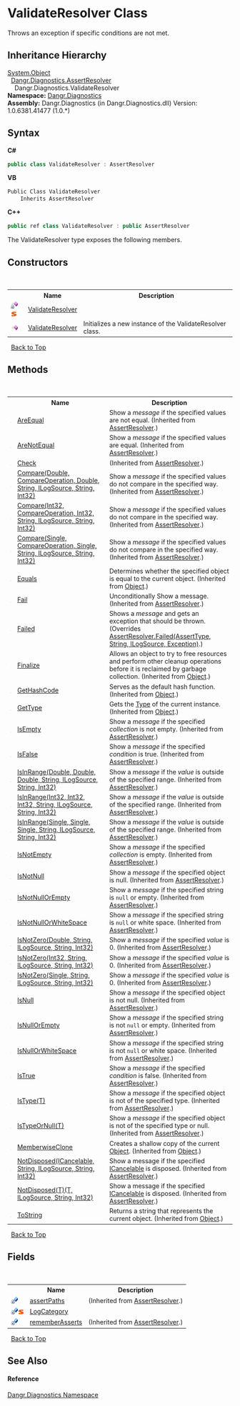 # ValidateResolver Class
 

Throws an exception if specific conditions are not met.


## Inheritance Hierarchy
<a href="http://msdn2.microsoft.com/en-us/library/e5kfa45b" target="_blank">System.Object</a><br />&nbsp;&nbsp;<a href="T_Dangr_Diagnostics_AssertResolver">Dangr.Diagnostics.AssertResolver</a><br />&nbsp;&nbsp;&nbsp;&nbsp;Dangr.Diagnostics.ValidateResolver<br />
**Namespace:**&nbsp;<a href="N_Dangr_Diagnostics">Dangr.Diagnostics</a><br />**Assembly:**&nbsp;Dangr.Diagnostics (in Dangr.Diagnostics.dll) Version: 1.0.6381.41477 (1.0.*)

## Syntax

**C#**<br />
``` C#
public class ValidateResolver : AssertResolver
```

**VB**<br />
``` VB
Public Class ValidateResolver
	Inherits AssertResolver
```

**C++**<br />
``` C++
public ref class ValidateResolver : public AssertResolver
```

The ValidateResolver type exposes the following members.


## Constructors
&nbsp;<table><tr><th></th><th>Name</th><th>Description</th></tr><tr><td>![Private method](media/privmethod.gif "Private method")![Static member](media/static.gif "Static member")</td><td><a href="M_Dangr_Diagnostics_ValidateResolver__cctor">ValidateResolver</a></td><td /></tr><tr><td>![Public method](media/pubmethod.gif "Public method")</td><td><a href="M_Dangr_Diagnostics_ValidateResolver__ctor">ValidateResolver</a></td><td>
Initializes a new instance of the ValidateResolver class.</td></tr></table>&nbsp;
<a href="#validateresolver-class">Back to Top</a>

## Methods
&nbsp;<table><tr><th></th><th>Name</th><th>Description</th></tr><tr><td>![Public method](media/pubmethod.gif "Public method")</td><td><a href="M_Dangr_Diagnostics_AssertResolver_AreEqual">AreEqual</a></td><td>
Show a *message* if the specified values are not equal.
 (Inherited from <a href="T_Dangr_Diagnostics_AssertResolver">AssertResolver</a>.)</td></tr><tr><td>![Public method](media/pubmethod.gif "Public method")</td><td><a href="M_Dangr_Diagnostics_AssertResolver_AreNotEqual">AreNotEqual</a></td><td>
Show a *message* if the specified values are equal.
 (Inherited from <a href="T_Dangr_Diagnostics_AssertResolver">AssertResolver</a>.)</td></tr><tr><td>![Private method](media/privmethod.gif "Private method")</td><td><a href="M_Dangr_Diagnostics_AssertResolver_Check">Check</a></td><td> (Inherited from <a href="T_Dangr_Diagnostics_AssertResolver">AssertResolver</a>.)</td></tr><tr><td>![Public method](media/pubmethod.gif "Public method")</td><td><a href="M_Dangr_Diagnostics_AssertResolver_Compare">Compare(Double, CompareOperation, Double, String, ILogSource, String, Int32)</a></td><td>
Show a *message* if the specified values do not compare in the specified way.
 (Inherited from <a href="T_Dangr_Diagnostics_AssertResolver">AssertResolver</a>.)</td></tr><tr><td>![Public method](media/pubmethod.gif "Public method")</td><td><a href="M_Dangr_Diagnostics_AssertResolver_Compare_1">Compare(Int32, CompareOperation, Int32, String, ILogSource, String, Int32)</a></td><td>
Show a *message* if the specified values do not compare in the specified way.
 (Inherited from <a href="T_Dangr_Diagnostics_AssertResolver">AssertResolver</a>.)</td></tr><tr><td>![Public method](media/pubmethod.gif "Public method")</td><td><a href="M_Dangr_Diagnostics_AssertResolver_Compare_2">Compare(Single, CompareOperation, Single, String, ILogSource, String, Int32)</a></td><td>
Show a *message* if the specified values do not compare in the specified way.
 (Inherited from <a href="T_Dangr_Diagnostics_AssertResolver">AssertResolver</a>.)</td></tr><tr><td>![Public method](media/pubmethod.gif "Public method")</td><td><a href="http://msdn2.microsoft.com/en-us/library/bsc2ak47" target="_blank">Equals</a></td><td>
Determines whether the specified object is equal to the current object.
 (Inherited from <a href="http://msdn2.microsoft.com/en-us/library/e5kfa45b" target="_blank">Object</a>.)</td></tr><tr><td>![Public method](media/pubmethod.gif "Public method")</td><td><a href="M_Dangr_Diagnostics_AssertResolver_Fail">Fail</a></td><td>
Unconditionally Show a message.
 (Inherited from <a href="T_Dangr_Diagnostics_AssertResolver">AssertResolver</a>.)</td></tr><tr><td>![Protected method](media/protmethod.gif "Protected method")</td><td><a href="M_Dangr_Diagnostics_ValidateResolver_Failed">Failed</a></td><td>
Shows a *message* and gets an exception that should be thrown.
 (Overrides <a href="M_Dangr_Diagnostics_AssertResolver_Failed">AssertResolver.Failed(AssertType, String, ILogSource, Exception)</a>.)</td></tr><tr><td>![Protected method](media/protmethod.gif "Protected method")</td><td><a href="http://msdn2.microsoft.com/en-us/library/4k87zsw7" target="_blank">Finalize</a></td><td>
Allows an object to try to free resources and perform other cleanup operations before it is reclaimed by garbage collection.
 (Inherited from <a href="http://msdn2.microsoft.com/en-us/library/e5kfa45b" target="_blank">Object</a>.)</td></tr><tr><td>![Public method](media/pubmethod.gif "Public method")</td><td><a href="http://msdn2.microsoft.com/en-us/library/zdee4b3y" target="_blank">GetHashCode</a></td><td>
Serves as the default hash function.
 (Inherited from <a href="http://msdn2.microsoft.com/en-us/library/e5kfa45b" target="_blank">Object</a>.)</td></tr><tr><td>![Public method](media/pubmethod.gif "Public method")</td><td><a href="http://msdn2.microsoft.com/en-us/library/dfwy45w9" target="_blank">GetType</a></td><td>
Gets the <a href="http://msdn2.microsoft.com/en-us/library/42892f65" target="_blank">Type</a> of the current instance.
 (Inherited from <a href="http://msdn2.microsoft.com/en-us/library/e5kfa45b" target="_blank">Object</a>.)</td></tr><tr><td>![Public method](media/pubmethod.gif "Public method")</td><td><a href="M_Dangr_Diagnostics_AssertResolver_IsEmpty">IsEmpty</a></td><td>
Show a *message* if the specified *collection* is not empty.
 (Inherited from <a href="T_Dangr_Diagnostics_AssertResolver">AssertResolver</a>.)</td></tr><tr><td>![Public method](media/pubmethod.gif "Public method")</td><td><a href="M_Dangr_Diagnostics_AssertResolver_IsFalse">IsFalse</a></td><td>
Show a *message* if the specified *condition* is true.
 (Inherited from <a href="T_Dangr_Diagnostics_AssertResolver">AssertResolver</a>.)</td></tr><tr><td>![Public method](media/pubmethod.gif "Public method")</td><td><a href="M_Dangr_Diagnostics_AssertResolver_IsInRange">IsInRange(Double, Double, Double, String, ILogSource, String, Int32)</a></td><td>
Show a *message* if the *value* is outside of the specified range.
 (Inherited from <a href="T_Dangr_Diagnostics_AssertResolver">AssertResolver</a>.)</td></tr><tr><td>![Public method](media/pubmethod.gif "Public method")</td><td><a href="M_Dangr_Diagnostics_AssertResolver_IsInRange_1">IsInRange(Int32, Int32, Int32, String, ILogSource, String, Int32)</a></td><td>
Show a *message* if the *value* is outside of the specified range.
 (Inherited from <a href="T_Dangr_Diagnostics_AssertResolver">AssertResolver</a>.)</td></tr><tr><td>![Public method](media/pubmethod.gif "Public method")</td><td><a href="M_Dangr_Diagnostics_AssertResolver_IsInRange_2">IsInRange(Single, Single, Single, String, ILogSource, String, Int32)</a></td><td>
Show a *message* if the *value* is outside of the specified range.
 (Inherited from <a href="T_Dangr_Diagnostics_AssertResolver">AssertResolver</a>.)</td></tr><tr><td>![Public method](media/pubmethod.gif "Public method")</td><td><a href="M_Dangr_Diagnostics_AssertResolver_IsNotEmpty">IsNotEmpty</a></td><td>
Show a *message* if the specified *collection* is empty.
 (Inherited from <a href="T_Dangr_Diagnostics_AssertResolver">AssertResolver</a>.)</td></tr><tr><td>![Public method](media/pubmethod.gif "Public method")</td><td><a href="M_Dangr_Diagnostics_AssertResolver_IsNotNull">IsNotNull</a></td><td>
Show a *message* if the specified object is null.
 (Inherited from <a href="T_Dangr_Diagnostics_AssertResolver">AssertResolver</a>.)</td></tr><tr><td>![Public method](media/pubmethod.gif "Public method")</td><td><a href="M_Dangr_Diagnostics_AssertResolver_IsNotNullOrEmpty">IsNotNullOrEmpty</a></td><td>
Show a *message* if the specified string is `null` or empty.
 (Inherited from <a href="T_Dangr_Diagnostics_AssertResolver">AssertResolver</a>.)</td></tr><tr><td>![Public method](media/pubmethod.gif "Public method")</td><td><a href="M_Dangr_Diagnostics_AssertResolver_IsNotNullOrWhiteSpace">IsNotNullOrWhiteSpace</a></td><td>
Show a *message* if the specified string is `null` or white space.
 (Inherited from <a href="T_Dangr_Diagnostics_AssertResolver">AssertResolver</a>.)</td></tr><tr><td>![Public method](media/pubmethod.gif "Public method")</td><td><a href="M_Dangr_Diagnostics_AssertResolver_IsNotZero">IsNotZero(Double, String, ILogSource, String, Int32)</a></td><td>
Show a *message* if the specified *value* is 0.
 (Inherited from <a href="T_Dangr_Diagnostics_AssertResolver">AssertResolver</a>.)</td></tr><tr><td>![Public method](media/pubmethod.gif "Public method")</td><td><a href="M_Dangr_Diagnostics_AssertResolver_IsNotZero_1">IsNotZero(Int32, String, ILogSource, String, Int32)</a></td><td>
Show a *message* if the specified *value* is 0.
 (Inherited from <a href="T_Dangr_Diagnostics_AssertResolver">AssertResolver</a>.)</td></tr><tr><td>![Public method](media/pubmethod.gif "Public method")</td><td><a href="M_Dangr_Diagnostics_AssertResolver_IsNotZero_2">IsNotZero(Single, String, ILogSource, String, Int32)</a></td><td>
Show a *message* if the specified *value* is 0.
 (Inherited from <a href="T_Dangr_Diagnostics_AssertResolver">AssertResolver</a>.)</td></tr><tr><td>![Public method](media/pubmethod.gif "Public method")</td><td><a href="M_Dangr_Diagnostics_AssertResolver_IsNull">IsNull</a></td><td>
Show a *message* if the specified object is not null.
 (Inherited from <a href="T_Dangr_Diagnostics_AssertResolver">AssertResolver</a>.)</td></tr><tr><td>![Public method](media/pubmethod.gif "Public method")</td><td><a href="M_Dangr_Diagnostics_AssertResolver_IsNullOrEmpty">IsNullOrEmpty</a></td><td>
Show a *message* if the specified string is not `null` or empty.
 (Inherited from <a href="T_Dangr_Diagnostics_AssertResolver">AssertResolver</a>.)</td></tr><tr><td>![Public method](media/pubmethod.gif "Public method")</td><td><a href="M_Dangr_Diagnostics_AssertResolver_IsNullOrWhiteSpace">IsNullOrWhiteSpace</a></td><td>
Show a *message* if the specified string is not `null` or white space.
 (Inherited from <a href="T_Dangr_Diagnostics_AssertResolver">AssertResolver</a>.)</td></tr><tr><td>![Public method](media/pubmethod.gif "Public method")</td><td><a href="M_Dangr_Diagnostics_AssertResolver_IsTrue">IsTrue</a></td><td>
Show a *message* if the specified *condition* is false.
 (Inherited from <a href="T_Dangr_Diagnostics_AssertResolver">AssertResolver</a>.)</td></tr><tr><td>![Public method](media/pubmethod.gif "Public method")</td><td><a href="M_Dangr_Diagnostics_AssertResolver_IsType__1">IsType(T)</a></td><td>
Show a *message* if the specified object is not of the specified type.
 (Inherited from <a href="T_Dangr_Diagnostics_AssertResolver">AssertResolver</a>.)</td></tr><tr><td>![Public method](media/pubmethod.gif "Public method")</td><td><a href="M_Dangr_Diagnostics_AssertResolver_IsTypeOrNull__1">IsTypeOrNull(T)</a></td><td>
Show a *message* if the specified object is not of the specified type or null.
 (Inherited from <a href="T_Dangr_Diagnostics_AssertResolver">AssertResolver</a>.)</td></tr><tr><td>![Protected method](media/protmethod.gif "Protected method")</td><td><a href="http://msdn2.microsoft.com/en-us/library/57ctke0a" target="_blank">MemberwiseClone</a></td><td>
Creates a shallow copy of the current <a href="http://msdn2.microsoft.com/en-us/library/e5kfa45b" target="_blank">Object</a>.
 (Inherited from <a href="http://msdn2.microsoft.com/en-us/library/e5kfa45b" target="_blank">Object</a>.)</td></tr><tr><td>![Public method](media/pubmethod.gif "Public method")</td><td><a href="M_Dangr_Diagnostics_AssertResolver_NotDisposed">NotDisposed(ICancelable, String, ILogSource, String, Int32)</a></td><td>
Show a message if the specified <a href="T_Dangr_Util_ICancelable">ICancelable</a> is disposed.
 (Inherited from <a href="T_Dangr_Diagnostics_AssertResolver">AssertResolver</a>.)</td></tr><tr><td>![Public method](media/pubmethod.gif "Public method")</td><td><a href="M_Dangr_Diagnostics_AssertResolver_NotDisposed__1">NotDisposed(T)(T, ILogSource, String, Int32)</a></td><td>
Show a message if the specified <a href="T_Dangr_Util_ICancelable">ICancelable</a> is disposed.
 (Inherited from <a href="T_Dangr_Diagnostics_AssertResolver">AssertResolver</a>.)</td></tr><tr><td>![Public method](media/pubmethod.gif "Public method")</td><td><a href="http://msdn2.microsoft.com/en-us/library/7bxwbwt2" target="_blank">ToString</a></td><td>
Returns a string that represents the current object.
 (Inherited from <a href="http://msdn2.microsoft.com/en-us/library/e5kfa45b" target="_blank">Object</a>.)</td></tr></table>&nbsp;
<a href="#validateresolver-class">Back to Top</a>

## Fields
&nbsp;<table><tr><th></th><th>Name</th><th>Description</th></tr><tr><td>![Private field](media/privfield.gif "Private field")</td><td><a href="F_Dangr_Diagnostics_AssertResolver_assertPaths">assertPaths</a></td><td> (Inherited from <a href="T_Dangr_Diagnostics_AssertResolver">AssertResolver</a>.)</td></tr><tr><td>![Private field](media/privfield.gif "Private field")![Static member](media/static.gif "Static member")</td><td><a href="F_Dangr_Diagnostics_ValidateResolver_LogCategory">LogCategory</a></td><td /></tr><tr><td>![Private field](media/privfield.gif "Private field")</td><td><a href="F_Dangr_Diagnostics_AssertResolver_rememberAsserts">rememberAsserts</a></td><td> (Inherited from <a href="T_Dangr_Diagnostics_AssertResolver">AssertResolver</a>.)</td></tr></table>&nbsp;
<a href="#validateresolver-class">Back to Top</a>

## See Also


#### Reference
<a href="N_Dangr_Diagnostics">Dangr.Diagnostics Namespace</a><br />